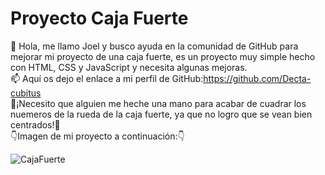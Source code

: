 # Proyecto Caja Fuerte
👋 Hola, me llamo Joel y busco ayuda en la comunidad de GitHub para mejorar mi proyecto de una caja fuerte, es un proyecto muy simple hecho con HTML, CSS y JavaScript y necesita algunas mejoras.<br>📫 Aquí os dejo el enlace a mi perfil de GitHub:https://github.com/Decta-cubitus <br>🚨¡Necesito que alguien me heche una mano para acabar de cuadrar los nuemeros de la rueda de la caja fuerte, ya que no logro que se vean bien centrados!🚨<br>👇Imagen de mi proyecto a continuación:👇<br> 

![CajaFuerte](https://github.com/user-attachments/assets/b883130f-f40d-4047-b61e-3d3d55247805)

